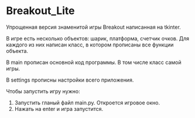 # Breakout_Lite
Упрощенная версия знаменитой игры Breakout написанная на tkinter.

В игре есть несколько объектов: шарик, платформа, счетчик очков.
Для каждого из них написан класс, в котором прописаны все функции объекта.

В main прописан основной код программы. В том числе класс самой игры.

В settings прописны настройки всего приложения.

Чтобы запустить игру нужно:
1. Запустить гланый файл main.py. Откроется игровое окно.
2. Нажать на enter и игра запустится.
